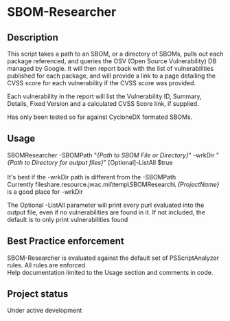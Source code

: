 # SBOM-Researcher


## Description
This script takes a path to an SBOM, or a directory of SBOMs, pulls out each
package referenced, and queries the OSV (Open Source Vulnerability) DB
managed by Google. It will then report back with the list of vulnerabilities
published for each package, and will provide a link to a page detailing the
CVSS score for each vulnerability if the CVSS score was provided.

Each vulnerability in the report will list the Vulnerability ID, Summary,
Details, Fixed Version and a calculated CVSS Score link, if supplied.

Has only been tested so far against CycloneDX formated SBOMs.

## Usage
SBOMResearcher -SBOMPath "_{Path to SBOM File or Directory}_" -wrkDir
"_{Path to Directory for output files}_" [Optional]-ListAll $true\
\
It's best if the -wrkDir path is different from the -SBOMPath \
Currently fileshare.resource.jwac.mil\temp\SBOMResearch\ _{ProjectName}_ is
a good place for -wrkDir

The Optional -ListAll parameter will print every purl evaluated into the
output file, even if no vulnerabilities are found in it. If not included,
the default is to only print vulnerabilities found

## Best Practice enforcement
SBOM-Researcher is evaluated against the default set of PSScriptAnalyzer
rules. All rules are enforced. \
Help documentation limited to the Usage section and comments in code.

## Project status
Under active development
